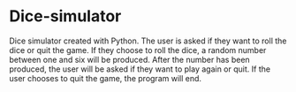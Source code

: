 # Dice-simulator
Dice simulator created with Python.
The user is asked if they want to roll the dice or quit the game.
If they choose to roll the dice, a random number between one and six will be produced.
After the number has been produced, the user will be asked if they want to play again or quit.
If the user chooses to quit the game, the program will end.
